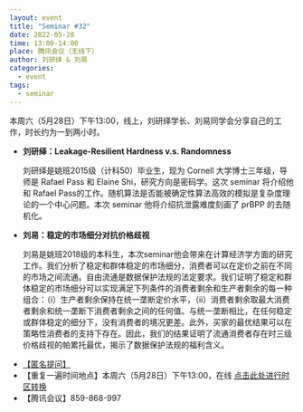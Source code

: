 ```yaml
---
layout: event
title: "Seminar #32"
date: 2022-05-28
time: 13:00-14:00
place: 腾讯会议（无线下）
author: 刘研绎 & 刘易
categories:
  - event
tags:
  - seminar
---
```


本周六（5月28日）下午13:00，线上，刘研绎学长、刘易同学会分享自己的工作，时长约为一到两小时。

* **刘研绎：Leakage-Resilient Hardness v.s. Randomness**

  刘研绎是姚班2015级（计科50）毕业生，现为 Cornell 大学博士三年级，导师是 Rafael Pass 和 Elaine Shi，研究方向是密码学。这次 seminar 将介绍他和 Rafael Pass的工作。随机算法是否能被确定性算法高效的模拟是复杂度理论的一个中心问题。本次 seminar 他将介绍抗泄露难度刻画了 prBPP 的去随机化。

* **刘易：稳定的市场细分对抗价格歧视**
  
  刘易是姚班2018级的本科生，本次seminar他会带来在计算经济学方面的研究工作。我们分析了稳定和群体稳定的市场细分，消费者可以在定价之前在不同的市场之间流通。自由流通是数据保护法规的法定要求。我们证明了稳定和群体稳定的市场细分可以实现满足下列条件的消费者剩余和生产者剩余的每一种组合：（i）生产者剩余保持在统一垄断定价水平，（ii）消费者剩余取最大消费者剩余和统一垄断下消费者剩余之间的任何值。与统一垄断相比，在任何稳定或群体稳定的细分下，没有消费者的境况更差。此外，买家的最优结果可以在策略性消费者的支持下存在。因此，我们的结果证明了流通消费者存在时三级价格歧视的帕累托最优，揭示了数据保护法规的福利含义。

<!--more-->

* [【匿名提问】](https://www.tapechat.net/uu/WP6OJU/DTZ9NEPV)
* 【重复一遍时间地点】本周六（5月28日）下午13:00，在线 [点击此处进行时区转换](https://www.timeanddate.com/worldclock/fixedtime.html?msg=IIIS+Seminar+%23+32&iso=20220528T13&p1=33&ah=1&am=30)
* 【腾讯会议】859-868-997
